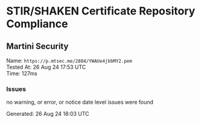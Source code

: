 # STIR/SHAKEN Certificate Repository Compliance

## Martini Security

Name: `https://p.mtsec.me/2884/YWAUe4jbbMY2.pem`\
Tested At: 26 Aug 24 17:53 UTC\
Time: 127ms

### Issues

no warning, or error, or notice date level issues were found

Generated: 26 Aug 24 18:03 UTC